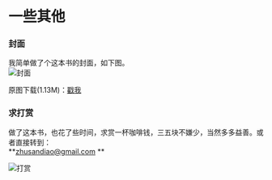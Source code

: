 # 一些其他


### 封面


我简单做了个这本书的封面，如下图。  
![封面](http://img3.doubanio.com/view/status/median/public/11a31a03c2402db.jpg)   

原图下载(1.13M)：[戳我](http://7fva1q.com1.z0.glb.clouddn.com/cover.jpg)  


### 求打赏

做了这本书，也花了些时间，求赏一杯咖啡钱，三五块不嫌少，当然多多益善。或者直接转到：  
**zhusandiao@gmail.com **   

![打赏](http://7fva1q.com1.z0.glb.clouddn.com/pay_for_me.jpg)
